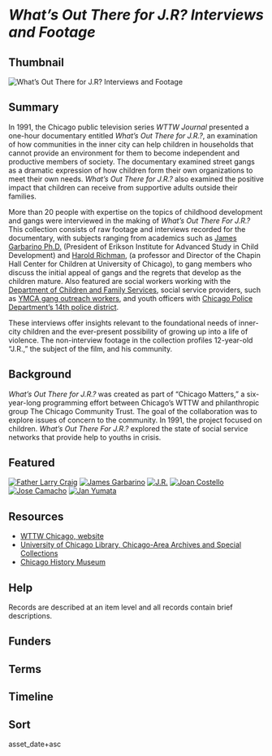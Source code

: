 # <em>What’s Out There for J.R? Interviews and Footage</em>

## Thumbnail

![ What’s Out There for J.R? Interviews and Footage](https://s3.amazonaws.com/americanarchive.org/special-collections/whatsoutthereforjr_mainimage.jpg "What’s Out There for J.R? Interviews and Footage")

## Summary

In 1991, the Chicago public television series *WTTW Journal* presented a one-hour documentary entitled *What’s Out There for J.R.?*, an examination of how communities in the inner city can help children in households that cannot provide an environment for them to become independent and productive members of society. The documentary examined street gangs as a dramatic expression of how children form their own organizations to meet their own needs. *What’s Out There for J.R.?* also examined the positive impact that children can receive from supportive adults outside their families.

More than 20 people with expertise on the topics of childhood development and gangs were interviewed in the making of *What’s Out There For J.R.?* This collection consists of raw footage and interviews recorded for the documentary, with subjects ranging from academics such as [James Garbarino Ph.D.](https://americanarchive.org/catalog?f%5Baccess_types%5D%5B%5D=digitized&f%5Bcontributing_organizations%5D%5B%5D=WTTW+%28IL%29&q=James+Garbarino&sort=title+asc) (President of Erikson Institute for Advanced Study in Child Development) and [Harold Richman](https://americanarchive.org/catalog?utf8=%E2%9C%93&f%5Baccess_types%5D%5B%5D=digitized&f%5Bcontributing_organizations%5D%5B%5D=WTTW+%28IL%29&sort=title+asc&q=%22Harold+Richman%22), (a professor and Director of the Chapin Hall Center for Children at University of Chicago), to gang members who discuss the initial appeal of gangs and the regrets that develop as the children mature. Also featured are social workers working with the [Department of Children and Family Services](https://americanarchive.org/catalog/cpb-aacip-1ce460c48d7), social service providers, such as [YMCA gang outreach workers](https://americanarchive.org/catalog/cpb-aacip-06c704dd3b6), and youth officers with [Chicago Police Department’s 14th police district](https://americanarchive.org/catalog/cpb-aacip-7293a779d13). 

These interviews offer insights relevant to the foundational needs of inner-city children and the ever-present possibility of growing up into a life of violence. The non-interview footage in the collection profiles 12-year-old “J.R.,” the subject of the film, and his community.

## Background

*What’s Out There for J.R.?* was created as part of “Chicago Matters,” a six-year-long programming effort between Chicago’s WTTW and philanthropic group The Chicago Community Trust. The goal of the collaboration was to explore issues of concern to the community. In 1991, the project focused on children. *What’s Out There For J.R.?* explored the state of social service networks that provide help to youths in crisis.

## Featured

[![Father Larry Craig](https://s3.amazonaws.com/americanarchive.org/special-collections/aapb_tile.png)](/catalog/cpb-aacip-3b6fb0f950b)
[![James Garbarino](https://s3.amazonaws.com/americanarchive.org/special-collections/aapb_tile.png)](/catalog/cpb-aacip-96967f68b38)
[![J.R.](https://s3.amazonaws.com/americanarchive.org/special-collections/aapb_tile.png)](/catalog/cpb-aacip-c4eebeded56)
[![Joan Costello](https://s3.amazonaws.com/americanarchive.org/special-collections/aapb_tile.png)](/catalog/cpb-aacip-1762786bac5)
[![Jose Camacho](https://s3.amazonaws.com/americanarchive.org/special-collections/aapb_tile.png)](/catalog/cpb-aacip-6ad597b1135)
[![Jan Yumata](https://s3.amazonaws.com/americanarchive.org/special-collections/aapb_tile.png)](/catalog/cpb-aacip-f0172990498)

## Resources

- [WTTW Chicago, website](https://www.wttw.com/)
- [University of Chicago Library, Chicago-Area Archives and Special Collections](https://www.lib.uchicago.edu/scrc/archives/area/)
- [Chicago History Museum](https://www.chicagohistory.org/collections/collection-contents/archives-and-manuscripts/)

## Help

Records are described at an item level and all records contain brief descriptions.

## Funders

## Terms

## Timeline

## Sort

asset_date+asc
